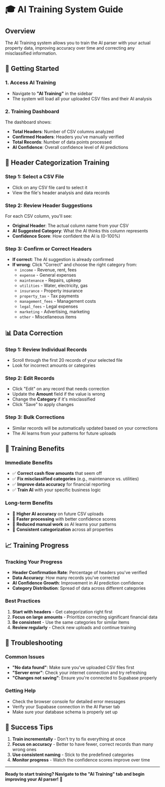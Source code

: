 # 🎓 AI Training System Guide

## Overview
The AI Training system allows you to train the AI parser with your actual property data, improving accuracy over time and correcting any misclassified information.

## 🚀 Getting Started

### 1. Access AI Training
- Navigate to **"AI Training"** in the sidebar
- The system will load all your uploaded CSV files and their AI analysis

### 2. Training Dashboard
The dashboard shows:
- **Total Headers**: Number of CSV columns analyzed
- **Confirmed Headers**: Headers you've manually verified
- **Total Records**: Number of data points processed
- **AI Confidence**: Overall confidence level of AI predictions

## 🧠 Header Categorization Training

### Step 1: Select a CSV File
- Click on any CSV file card to select it
- View the file's header analysis and data records

### Step 2: Review Header Suggestions
For each CSV column, you'll see:
- **Original Header**: The actual column name from your CSV
- **AI Suggested Category**: What the AI thinks this column represents
- **Confidence Score**: How confident the AI is (0-100%)

### Step 3: Confirm or Correct Headers
- **If correct**: The AI suggestion is already confirmed
- **If wrong**: Click "Correct" and choose the right category from:
  - `income` - Revenue, rent, fees
  - `expense` - General expenses
  - `maintenance` - Repairs, upkeep
  - `utilities` - Water, electricity, gas
  - `insurance` - Property insurance
  - `property_tax` - Tax payments
  - `management_fees` - Management costs
  - `legal_fees` - Legal expenses
  - `marketing` - Advertising, marketing
  - `other` - Miscellaneous items

## 📊 Data Correction

### Step 1: Review Individual Records
- Scroll through the first 20 records of your selected file
- Look for incorrect amounts or categories

### Step 2: Edit Records
- Click "Edit" on any record that needs correction
- Update the **Amount** field if the value is wrong
- Change the **Category** if it's misclassified
- Click "Save" to apply changes

### Step 3: Bulk Corrections
- Similar records will be automatically updated based on your corrections
- The AI learns from your patterns for future uploads

## 🎯 Training Benefits

### Immediate Benefits
- ✅ **Correct cash flow amounts** that seem off
- ✅ **Fix misclassified categories** (e.g., maintenance vs. utilities)
- ✅ **Improve data accuracy** for financial reporting
- ✅ **Train AI** with your specific business logic

### Long-term Benefits
- 🚀 **Higher AI accuracy** on future CSV uploads
- 🚀 **Faster processing** with better confidence scores
- 🚀 **Reduced manual work** as AI learns your patterns
- 🚀 **Consistent categorization** across all properties

## 📈 Training Progress

### Tracking Your Progress
- **Header Confirmation Rate**: Percentage of headers you've verified
- **Data Accuracy**: How many records you've corrected
- **AI Confidence Growth**: Improvement in AI prediction confidence
- **Category Distribution**: Spread of data across different categories

### Best Practices
1. **Start with headers** - Get categorization right first
2. **Focus on large amounts** - Prioritize correcting significant financial data
3. **Be consistent** - Use the same categories for similar items
4. **Review regularly** - Check new uploads and continue training

## 🔧 Troubleshooting

### Common Issues
- **"No data found"**: Make sure you've uploaded CSV files first
- **"Server error"**: Check your internet connection and try refreshing
- **"Changes not saving"**: Ensure you're connected to Supabase properly

### Getting Help
- Check the browser console for detailed error messages
- Verify your Supabase connection in the AI Parser tab
- Make sure your database schema is properly set up

## 🎉 Success Tips

1. **Train incrementally** - Don't try to fix everything at once
2. **Focus on accuracy** - Better to have fewer, correct records than many wrong ones
3. **Use consistent naming** - Stick to the predefined categories
4. **Monitor progress** - Watch the confidence scores improve over time

---

**Ready to start training? Navigate to the "AI Training" tab and begin improving your AI parser!** 🚀
